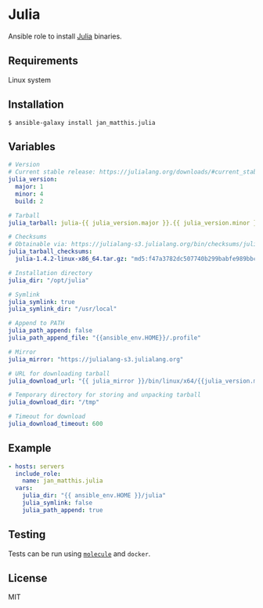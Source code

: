 # Julia

Ansible role to install [Julia](https://julialang.org) binaries.


## Requirements

Linux system


## Installation

```commandline
$ ansible-galaxy install jan_matthis.julia
```

## Variables

```yaml
# Version
# Current stable release: https://julialang.org/downloads/#current_stable_release
julia_version:
  major: 1
  minor: 4
  build: 2

# Tarball
julia_tarball: julia-{{ julia_version.major }}.{{ julia_version.minor }}.{{ julia_version.build }}-linux-x86_64.tar.gz

# Checksums
# Obtainable via: https://julialang-s3.julialang.org/bin/checksums/julia-X.X.X.md5
julia_tarball_checksums:
  julia-1.4.2-linux-x86_64.tar.gz: "md5:f47a3782dc507740b299babfe989bbc7"

# Installation directory
julia_dir: "/opt/julia"

# Symlink
julia_symlink: true
julia_symlink_dir: "/usr/local"

# Append to PATH
julia_path_append: false
julia_path_append_file: "{{ansible_env.HOME}}/.profile"

# Mirror
julia_mirror: "https://julialang-s3.julialang.org"

# URL for downloading tarball
julia_download_url: "{{ julia_mirror }}/bin/linux/x64/{{julia_version.major}}.{{julia_version.minor}}/{{julia_tarball}}"

# Temporary directory for storing and unpacking tarball
julia_download_dir: "/tmp"

# Timeout for download
julia_download_timeout: 600
```


## Example

```yaml
- hosts: servers
  include_role:
    name: jan_matthis.julia
  vars:
    julia_dir: "{{ ansible_env.HOME }}/julia"
    julia_symlink: false
    julia_path_append: true
```


## Testing

Tests can be run using [`molecule`](https://molecule.readthedocs.io/en/latest/) and `docker`.


## License

MIT
